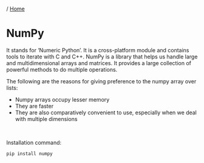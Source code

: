 / [Home](index.md)

# NumPy
It stands for ‘Numeric Python’. It is a cross-platform module and contains tools to iterate with C and C++. NumPy is a library that helps us handle large and multidimensional arrays and matrices. It provides a large collection of powerful methods to do multiple operations.

The following are the reasons for giving preference to the numpy array over lists:
* Numpy arrays occupy lesser memory
* They are faster
* They are also comparatively convenient to use, especially when we deal with multiple dimensions

<br>

Installation command:
```
pip install numpy
```